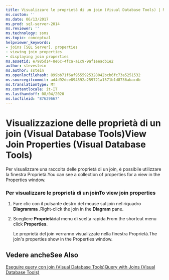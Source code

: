 ```yaml
---
title: Visualizzare le proprietà di un join (Visual Database Tools) | Microsoft Docs
ms.custom: ''
ms.date: 06/13/2017
ms.prod: sql-server-2014
ms.reviewer: ''
ms.technology: ssms
ms.topic: conceptual
helpviewer_keywords:
- joins [SQL Server], properties
- viewing join properties
- displaying join properties
ms.assetid: e7985d14-8e6c-4fca-a1c9-9af1eeacb1e2
author: stevestein
ms.author: sstein
ms.openlocfilehash: 899bb71f6af9555925328042bcb6fc73a5251532
ms.sourcegitcommit: ad4d92dce894592a259721a1571b1d8736abacdb
ms.translationtype: MT
ms.contentlocale: it-IT
ms.lasthandoff: 08/04/2020
ms.locfileid: "87629667"
---
```

# <a name="view-join-properties-visual-database-tools"></a><span data-ttu-id="2baad-102">Visualizzazione delle proprietà di un join (Visual Database Tools)</span><span class="sxs-lookup"><span data-stu-id="2baad-102">View Join Properties (Visual Database Tools)</span></span>
  <span data-ttu-id="2baad-103">Per visualizzare una raccolta delle proprietà di un join, è possibile utilizzare la finestra Proprietà.</span><span class="sxs-lookup"><span data-stu-id="2baad-103">You can see a collection of properties for a view in the Properties window.</span></span>  
  
### <a name="to-view-join-properties"></a><span data-ttu-id="2baad-104">Per visualizzare le proprietà di un join</span><span class="sxs-lookup"><span data-stu-id="2baad-104">To view join properties</span></span>  
  
1.  <span data-ttu-id="2baad-105">Fare clic con il pulsante destro del mouse sul join nel riquadro **Diagramma** .</span><span class="sxs-lookup"><span data-stu-id="2baad-105">Right-click the join in the **Diagram** pane.</span></span>  
  
2.  <span data-ttu-id="2baad-106">Scegliere **Proprietà**dal menu di scelta rapida.</span><span class="sxs-lookup"><span data-stu-id="2baad-106">From the shortcut menu click **Properties**.</span></span>  
  
     <span data-ttu-id="2baad-107">Le proprietà del join verranno visualizzate nella finestra Proprietà.</span><span class="sxs-lookup"><span data-stu-id="2baad-107">The join's properties show in the Properties window.</span></span>  
  
## <a name="see-also"></a><span data-ttu-id="2baad-108">Vedere anche</span><span class="sxs-lookup"><span data-stu-id="2baad-108">See Also</span></span>  
 [<span data-ttu-id="2baad-109">Eseguire query con join &#40;Visual Database Tools&#41;</span><span class="sxs-lookup"><span data-stu-id="2baad-109">Query with Joins &#40;Visual Database Tools&#41;</span></span>](visual-database-tools.md)  
  
  
